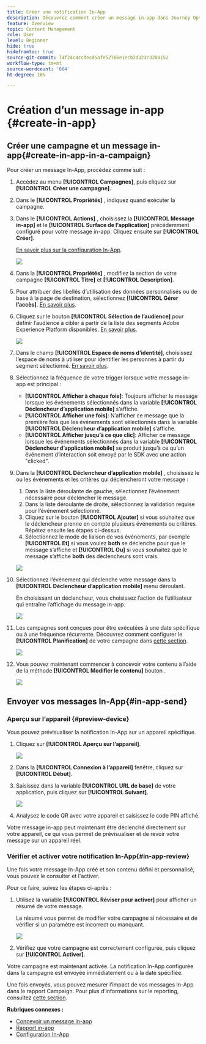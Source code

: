 ```yaml
---
title: Créer une notification In-App
description: Découvrez comment créer un message in-app dans Journey Optimizer
feature: Overview
topic: Content Management
role: User
level: Beginner
hide: true
hidefromtoc: true
source-git-commit: 74f24c4ccdecd5afe52706e1ecb2d323c3200152
workflow-type: tm+mt
source-wordcount: '604'
ht-degree: 16%

---
```



# Création d’un message in-app {#create-in-app}

## Créer une campagne et un message in-app{#create-in-app-in-a-campaign}

Pour créer un message In-App, procédez comme suit :

1. Accédez au menu **[!UICONTROL Campagnes]**, puis cliquez sur **[!UICONTROL Créer une campagne]**.

1. Dans le **[!UICONTROL Propriétés]** , indiquez quand exécuter la campagne.

1. Dans le **[!UICONTROL Actions]** , choisissez la **[!UICONTROL Message in-app]** et le **[!UICONTROL Surface de l’application]** précédemment configuré pour votre message in-app. Cliquez ensuite sur **[!UICONTROL Créer]**.

   [En savoir plus sur la configuration In-App](inapp-configuration.md).

   ![](assets/in_app_create_1.png)

1. Dans la **[!UICONTROL Propriétés]** , modifiez la section de votre campagne **[!UICONTROL Titre]** et **[!UICONTROL Description]**.

1. Pour attribuer des libellés d’utilisation des données personnalisés ou de base à la page de destination, sélectionnez **[!UICONTROL Gérer l’accès]**. [En savoir plus](../administration/object-based-access.md).

1. Cliquez sur le bouton **[!UICONTROL Sélection de l’audience]** pour définir l’audience à cibler à partir de la liste des segments Adobe Experience Platform disponibles. [En savoir plus](../segment/about-segments.md).

   ![](assets/in_app_create_2.png)

1. Dans le champ **[!UICONTROL Espace de noms d’identité]**, choisissez l’espace de noms à utiliser pour identifier les personnes à partir du segment sélectionné. [En savoir plus](../event/about-creating.md#select-the-namespace).

1. Sélectionnez la fréquence de votre trigger lorsque votre message in-app est principal :

   * **[!UICONTROL Afficher à chaque fois]**: Toujours afficher le message lorsque les événements sélectionnés dans la variable **[!UICONTROL Déclencheur d’application mobile]** s’affiche.
   * **[!UICONTROL Afficher une fois]**: N’afficher ce message que la première fois que les événements sont sélectionnés dans la variable **[!UICONTROL Déclencheur d’application mobile]** s’affiche.
   * **[!UICONTROL Afficher jusqu’à ce que clic]**: Afficher ce message lorsque les événements sélectionnés dans la variable **[!UICONTROL Déclencheur d’application mobile]** se produit jusqu’à ce qu’un événement d’interaction soit envoyé par le SDK avec une action &quot;clicked&quot;.

1. Dans la **[!UICONTROL Déclencheur d’application mobile]** , choisissez le ou les événements et les critères qui déclencheront votre message :

   1. Dans la liste déroulante de gauche, sélectionnez l’événement nécessaire pour déclencher le message.
   1. Dans la liste déroulante de droite, sélectionnez la validation requise pour l’événement sélectionné.
   1. Cliquez sur le bouton **[!UICONTROL Ajouter]** si vous souhaitez que le déclencheur prenne en compte plusieurs événements ou critères. Répétez ensuite les étapes ci-dessus.
   1. Sélectionnez le mode de liaison de vos événements, par exemple **[!UICONTROL Et]** si vous voulez **both** se déclenche pour que le message s’affiche et **[!UICONTROL Ou]** si vous souhaitez que le message s’affiche **both** des déclencheurs sont vrais.

   ![](assets/in_app_create_3.png)

1. Sélectionnez l’événement qui déclenche votre message dans la **[!UICONTROL Déclencheur d’application mobile]**
menu déroulant.

   En choisissant un déclencheur, vous choisissez l’action de l’utilisateur qui entraîne l’affichage du message in-app.

   ![](assets/in_app_create_3.png)

1. Les campagnes sont conçues pour être exécutées à une date spécifique ou à une fréquence récurrente. Découvrez comment configurer le **[!UICONTROL Planification]** de votre campagne dans [cette section](../campaigns/create-campaign.md#schedule).

   ![](assets/in-app-schedule.png)

1. Vous pouvez maintenant commencer à concevoir votre contenu à l’aide de la méthode **[!UICONTROL Modifier le contenu]** bouton .

   ![](assets/in_app_create_4.png)

## Envoyer vos messages In-App{#in-app-send}

### Aperçu sur l’appareil {#preview-device}

Vous pouvez prévisualiser la notification In-App sur un appareil spécifique.

1. Cliquez sur **[!UICONTROL Aperçu sur l’appareil]**.

   ![](assets/in_app_create_6.png)

1. Dans la **[!UICONTROL Connexion à l’appareil]** fenêtre, cliquez sur **[!UICONTROL Début]**.

1. Saisissez dans la variable **[!UICONTROL URL de base]** de votre application, puis cliquez sur **[!UICONTROL Suivant]**.

   ![](assets/in_app_create_7.png)

1. Analysez le code QR avec votre appareil et saisissez le code PIN affiché.

Votre message in-app peut maintenant être déclenché directement sur votre appareil, ce qui vous permet de prévisualiser et de revoir votre message sur un appareil réel.

### Vérifier et activer votre notification In-App{#in-app-review}

Une fois votre message In-App créé et son contenu défini et personnalisé, vous pouvez le consulter et l&#39;activer.

Pour ce faire, suivez les étapes ci-après :

1. Utilisez la variable **[!UICONTROL Réviser pour activer]** pour afficher un résumé de votre message.

   Le résumé vous permet de modifier votre campagne si nécessaire et de vérifier si un paramètre est incorrect ou manquant.

   ![](assets/in_app_create_5.png)

1. Vérifiez que votre campagne est correctement configurée, puis cliquez sur **[!UICONTROL Activer]**.

Votre campagne est maintenant activée. La notification In-App configurée dans la campagne est envoyée immédiatement ou à la date spécifiée.

Une fois envoyés, vous pouvez mesurer l’impact de vos messages In-App dans le rapport Campaign. Pour plus d’informations sur le reporting, consultez [cette section](inapp-report.md).

**Rubriques connexes :**

* [Concevoir un message in-app](design-in-app.md)
* [Rapport in-app](inapp-report.md)
* [Configuration In-App](inapp-configuration.md)
